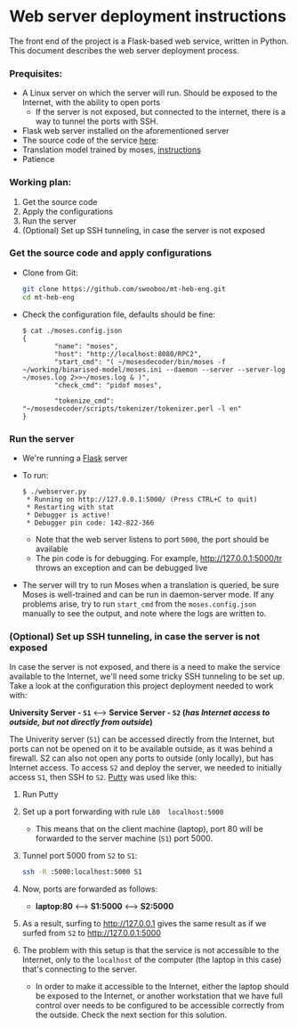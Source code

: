 # Web server deployment instructions

The front end of the project is a Flask-based web service, written in Python. This document describes the web server deployment process.

### Prequisites:

* A Linux server on which the server will run. Should be exposed to the Internet, with the ability to open ports
	* If the server is not exposed, but connected to the internet, there is a way to tunnel the ports with SSH.
* Flask web server installed on the aforementioned server
* The source code of the service [here](https://github.com/swooboo/mt-heb-eng.git):
* Translation model trained by moses, [instructions](https://github.com/swooboo/mt-heb-eng/blob/master/docs/training_instructions.md)
* Patience

### Working plan:

1. Get the source code
2. Apply the configurations
3. Run the server
4. (Optional) Set up SSH tunneling, in case the server is not exposed

### Get the source code and apply configurations

* Clone from Git:
	
	```bash
	git clone https://github.com/swooboo/mt-heb-eng.git
	cd mt-heb-eng
	```
* Check the configuration file, defaults should be fine:

	```
	$ cat ./moses.config.json
	{
			"name": "moses",
			"host": "http://localhost:8080/RPC2",
			"start_cmd": "( ~/mosesdecoder/bin/moses -f ~/working/binarised-model/moses.ini --daemon --server --server-log ~/moses.log 2>>~/moses.log & )",
			"check_cmd": "pidof moses",

			"tokenize_cmd": "~/mosesdecoder/scripts/tokenizer/tokenizer.perl -l en"
	}
	```

### Run the server

* We're running a [Flask](http://flask.pocoo.org/) server
* To run:

	```
	$ ./webserver.py
	 * Running on http://127.0.0.1:5000/ (Press CTRL+C to quit)
	 * Restarting with stat
	 * Debugger is active!
	 * Debugger pin code: 142-822-366
	```
	* Note that the web server listens to port `5000`, the port should be available
	* The pin code is for debugging. For example, http://127.0.0.1:5000/tr throws an exception and can be debugged live
* The server will try to run Moses when a translation is queried, be sure Moses is well-trained and can be run in daemon-server mode. If any problems arise, try to run `start_cmd` from the `moses.config.json` manually to see the output, and note where the logs are written to.

### (Optional) Set up SSH tunneling, in case the server is not exposed

In case the server is not exposed, and there is a need to make the service available to the Internet, we'll need some tricky SSH tunneling to be set up. Take a look at the configuration this project deployment needed to work with:

**University Server - `S1`** <--> **Service Server - `S2` (*has Internet access to outside, but not directly from outside*)**

The Univerity server (`S1`) can be accessed directly from the Internet, but ports can not be opened on it to be available outside, as it was behind a firewall. S2 can also not open any ports to outside (only locally), but has Internet access. To access `S2` and deploy the server, we needed to initially access `S1`, then SSH to `S2`. [Putty](http://www.chiark.greenend.org.uk/~sgtatham/putty/download.html) was used like this:

1. Run Putty
2. Set up a port forwarding with rule `L80	localhost:5000`
	* This means that on the client machine (laptop), port 80 will be forwarded to the server machine (`S1`) port 5000.
3. Tunnel port 5000 from `S2` to `S1`:

	```bash
	ssh -R :5000:localhost:5000 S1
	```
4. Now, ports are forwarded as follows:
	* **laptop:80** <--> **S1:5000** <--> **S2:5000**
5. As a result, surfing to http://127.0.0.1 gives the same result as if we surfed from `S2` to http://127.0.0.1:5000
6. The problem with this setup is that the service is not accessible to the Internet, only to the `localhost` of the computer (the laptop in this case) that's connecting to the server.
	* In order to make it accessible to the Internet, either the laptop should be exposed to the Internet, or another workstation that we have full control over needs to be configured to be accessible correctly from the outside. Check the next section for this solution.

